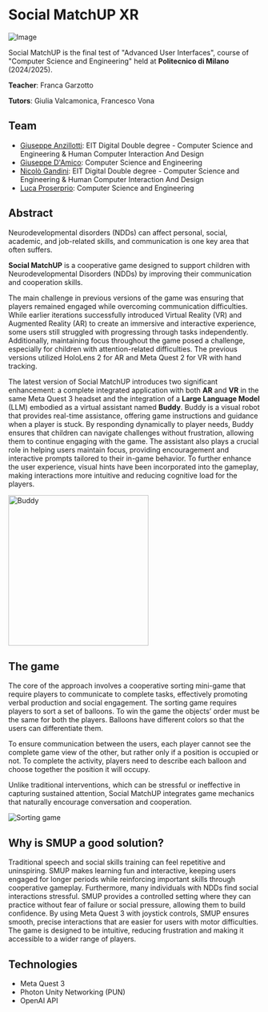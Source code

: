 # Social MatchUP XR
![Image](https://github.com/user-attachments/assets/fb963f37-4049-4bb1-a849-8184e976b6ec)

Social MatchUP is the final test of "Advanced User Interfaces", course of "Computer Science and Engineering" held at **Politecnico di Milano** (2024/2025).

**Teacher**: Franca Garzotto

**Tutors**: Giulia Valcamonica, Francesco Vona

## Team
- [Giuseppe Anzillotti](https://github.com/GiuseppeAnzillotti): EIT Digital Double degree - Computer Science and Engineering & Human Computer Interaction And Design
- [Giuseppe D'Amico](https://github.com/fxhd): Computer Science and Engineering
- [Nicolò Gandini](https://github.com/nicologandini): EIT Digital Double degree - Computer Science and Engineering & Human Computer Interaction And Design
- [Luca Proserprio](https://github.com/Luca99Pl): Computer Science and Engineering


## Abstract
Neurodevelopmental disorders (NDDs) can affect personal, social, academic, and job-related skills, and communication is one key area that often suffers. 

**Social MatchUP** is a cooperative game designed to support children with Neurodevelopmental Disorders (NDDs) by improving their communication and cooperation skills. 

The main challenge in previous versions of the game was ensuring that players remained engaged while overcoming communication difficulties. While earlier iterations successfully introduced Virtual Reality (VR) and Augmented Reality (AR) to create an immersive and interactive experience, some users still struggled with progressing through tasks independently. Additionally, maintaining focus throughout the game posed a challenge, especially for children with attention-related difficulties. The previous versions utilized HoloLens 2 for AR and Meta Quest 2 for VR with hand tracking.

The latest version of Social MatchUP introduces two significant enhancement: a complete integrated application with both **AR** and **VR** in the same Meta Quest 3 headset and the integration of a **Large Language Model** (LLM) embodied as a virtual assistant named **Buddy**. Buddy is a visual robot that provides real-time assistance, offering game instructions and guidance when a player is stuck. By responding dynamically to player needs, Buddy ensures that children can navigate challenges without frustration, allowing them to continue engaging with the game. The assistant also plays a crucial role in helping users maintain focus, providing encouragement and interactive prompts tailored to their in-game behavior. To further enhance the user experience, visual hints have been incorporated into the gameplay, making interactions more intuitive and reducing cognitive load for the players.

<img src="https://github.com/user-attachments/assets/f66bada0-929a-4bb2-bd01-42bb6f972669" alt="Buddy" width="280" height="300">

## The game
The core of the approach involves a cooperative sorting mini-game that require players to communicate to complete tasks, effectively promoting verbal production and social engagement. The sorting game requires players to sort a set of balloons. To win the game the objects’ order must be the same for both the players.
Balloons have different colors so that the users can differentiate them. 

To ensure communication between the users, each player cannot see the complete game view of the other, but rather only if a position is occupied or not. To complete the activity, players need to describe each balloon and choose together the position it will occupy. 

Unlike traditional interventions, which can be stressful or ineffective in capturing sustained attention, Social MatchUP integrates game mechanics that naturally encourage conversation and cooperation.

![Sorting game](https://github.com/user-attachments/assets/01ae331f-86ac-4a8f-b979-50fe8519f2ee)

## Why is SMUP a good solution?
Traditional speech and social skills training can feel repetitive and uninspiring. SMUP makes learning fun and interactive, keeping users engaged for longer periods while reinforcing important skills through cooperative gameplay. Furthermore, many individuals with NDDs find social interactions stressful. SMUP provides a controlled setting where they can practice without fear of failure or social pressure, allowing them to build confidence. By using Meta Quest 3 with joystick controls, SMUP ensures smooth, precise interactions that are easier for users with motor difficulties. The game is designed to be intuitive, reducing frustration and making it accessible to a wider range of players.

## Technologies
- Meta Quest 3
- Photon Unity Networking (PUN)
- OpenAI API
